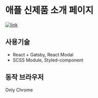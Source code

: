 # 애플 신제품 소개 페이지

<a href="https://limeunseop.github.io/apple-new-product">![link](https://img.shields.io/badge/link-https%3A%2F%2Flimeunseop.github.io%2Fapple--new--product-brightgreen)</a>

## 사용기술

- React + Gatsby, React Modal
- SCSS Module, Styled-component

## 동작 브라우저
Only Chrome
